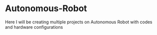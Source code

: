 # Autonomous-Robot
Here I will be creating multiple projects on Autonomous Robot with codes and hardware configurations
